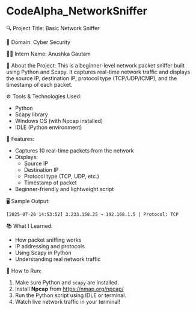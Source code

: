 # CodeAlpha_NetworkSniffer

🔍 Project Title: Basic Network Sniffer

📁 Domain: Cyber Security

👩‍💻 Intern Name: Anushka Gautam

🧠 About the Project:
This is a beginner-level network packet sniffer built using Python and Scapy. It captures real-time network traffic and displays the source IP, destination IP, protocol type (TCP/UDP/ICMP), and the timestamp of each packet.

⚙️ Tools & Technologies Used:
- Python
- Scapy library
- Windows OS (with Npcap installed)
- IDLE (Python environment)

🎯 Features:
- Captures 10 real-time packets from the network
- Displays:
  - Source IP
  - Destination IP
  - Protocol type (TCP, UDP, etc.)
  - Timestamp of packet
- Beginner-friendly and lightweight script

🖥️ Sample Output:
```
[2025-07-20 14:53:52] 3.233.158.25 → 192.168.1.5 | Protocol: TCP
```

📚 What I Learned:
- How packet sniffing works
- IP addressing and protocols
- Using Scapy in Python
- Understanding real network traffic

💾 How to Run:
1. Make sure Python and `scapy` are installed.
2. Install **Npcap** from https://nmap.org/npcap/
3. Run the Python script using IDLE or terminal.
4. Watch live network traffic in your terminal!



